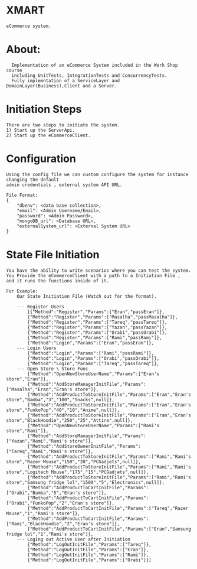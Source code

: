 # XMART
	eCommerce system. 

# About:
      Implementation of an eCommerce System included in the Work Shop course
      including UnitTests, IntegrationTests and ConcurrencyTests.
      Fully implemntation of a ServiceLayer and DomainLayer(Business),Client and a Server.

# Initiation Steps
	There are two steps to initiate the system.
	1) Start up the ServerApi.
	2) Start up the eCommerceClient.

# Configuration
	Using the config file we can custom configure the system for instance changing the default
	admin credentials , external system API URL.
	
	File Format:
	{
		"dbenv": <data base collection>,
		"email": <Admin Username/Email>,
		"password": <Admin Password>,
		"mongoDB_url": <Database URL>,
		"externalSystem_url": <External System URL>
	}

# State File Initiation
	You have the ability to write scenarios where you can test the system.
	You Provide the eCommerceClient with a path to a Initiation File ,
	and it runs the functions inside of it.
	
	For Example:
		Our State Initiation File (Watch out for the format).
		
		--- Register Users
			[{"Method":"Register","Params":["Eran","passEran"]},
			{"Method":"Register","Params":["Masalha","passMasalha"]},
			{"Method":"Register","Params":["Tareq","passTareq"]},
			{"Method":"Register","Params":["Yazan","passYazan"]},
			{"Method":"Register","Params":["Orabi","passOrabi"]},
			{"Method":"Register","Params":["Rami","passRami"]},
			{"Method":"Login","Params":["Eran","passEran"]},
		--- Login Users
			{"Method":"Login","Params":["Rami","passRami"]},
			{"Method":"Login","Params":["Orabi","passOrabi"]},
			{"Method":"Login","Params":["Tareq","passTareq"]},
		--- Open Store \ Store Func
			{"Method":"OpenNewStoreUserName","Params":["Eran's store","Eran"]},
			{"Method":"AddStoreManagerInitFile","Params":["Masalha","Eran","Eran's store"]},
			{"Method":"AddProductToStoreInitFile","Params":["Eran","Eran's store","Bamba","3","100","Snacks",null]},
			{"Method":"AddProductToStoreInitFile","Params":["Eran","Eran's store","FunkoPop","40","10","Anime",null]},
			{"Method":"AddProductToStoreInitFile","Params":["Eran","Eran's store","BlackHoodie","250","25","Attire",null]},
			{"Method":"OpenNewStoreUserName","Params":["Rami's store","Rami"]},
			{"Method":"AddStoreManagerInitFile","Params":["Yazan","Rami","Rami's store"]},
			{"Method":"AddStoreOwnerInitFile","Params":["Tareq","Rami","Rami's store"]},
			{"Method":"AddProductToStoreInitFile","Params":["Rami","Rami's store","Razer Mouse","150","20","PCGadjets",null]},
			{"Method":"AddProductToStoreInitFile","Params":["Rami","Rami's store","Logitech Mouse","175","15","PCGadjets",null]},
			{"Method":"AddProductToStoreInitFile","Params":["Rami","Rami's store","Samsung fridge lol","1500","5","Electronics",null]},
			{"Method":"AddProductToCartInitFile","Params":["Orabi","Bamba","5","Eran's store"]},
			{"Method":"AddProductToCartInitFile","Params":["Orabi","FunkoPop","2","Eran's store"]},
			{"Method":"AddProductToCartInitFile","Params":["Tareq","Razer Mouse","1","Rami's store"]},
			{"Method":"AddProductToCartInitFile","Params":["Rami","BlackHoodie","2","Eran's store"]},
			{"Method":"AddProductToCartInitFile","Params":["Eran","Samsung fridge lol","1","Rami's store"]},
		--- Loging out Active User after Initiation
			{"Method":"LogOutInitFile","Params":["Tareq"]},
			{"Method":"LogOutInitFile","Params":["Eran"]},
			{"Method":"LogOutInitFile","Params":["Rami"]},
			{"Method":"LogOutInitFile","Params":["Orabi"]}]
